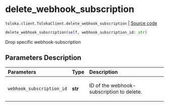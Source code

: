 # delete_webhook_subscription
`toloka.client.TolokaClient.delete_webhook_subscription` | [Source code](https://github.com/Toloka/toloka-kit/blob/v0.1.26/src/client/__init__.py#L40)

```python
delete_webhook_subscription(self, webhook_subscription_id: str)
```

Drop specific webhook-subscription

## Parameters Description

| Parameters | Type | Description |
| :----------| :----| :-----------|
`webhook_subscription_id`|**str**|<p>ID of the webhook-subscription to delete.</p>
